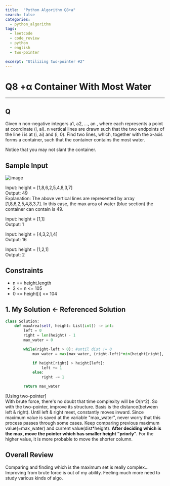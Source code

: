 ```yaml
---
title:  "Python Algorithm Q8+a"
search: false
categories: 
  - python_algorithm
tags:
  - leetcode
  - code_review
  - python
  - english
  - two-pointer

excerpt: "Utilizing two-pointer #2"
---
```


# Q8 +α Container With Most Water
___

## Q
Given n non-negative integers a1, a2, ..., an , where each represents a point at coordinate (i, ai). n vertical lines are drawn such that the two endpoints of the line i is at (i, ai) and (i, 0). Find two lines, which, together with the x-axis forms a container, such that the container contains the most water.

Notice that you may not slant the container.

## Sample Input

![image](https://user-images.githubusercontent.com/68508521/144059800-8dde11fc-6407-47d6-bfaa-7547c1b2318e.png)


Input: height = [1,8,6,2,5,4,8,3,7]  
Output: 49  
Explanation: The above vertical lines are represented by array [1,8,6,2,5,4,8,3,7]. In this case, the max area of water (blue section) the container can contain is 49.  

Input: height = [1,1]  
Output: 1  

Input: height = [4,3,2,1,4]  
Output: 16  

Input: height = [1,2,1]  
Output: 2

## Constraints
- n == height.length
- 2 <= n <= 105
- 0 <= height[i] <= 104

## 1. My Solution <- Referenced Solution
```py
class Solution:
    def maxArea(self, height: List[int]) -> int:
        left = 0
        right = len(height) - 1
        max_water = 0

        while(right-left > 0): #until dist != 0
            max_water = max(max_water, (right-left)*min(height[right], height[left])) #return water amount

            if height[right] > height[left]:
                left += 1
            else:
                right -= 1

        return max_water
```

[Using two-pointer]  
With brute force, there's no doubt that time complexity will be O(n^2). So with the two-pointer, improve its structure. Basis is the distance(between left & right). Until left & right meet, constantly moves inward. Since maximum value is saved at the variable "max_water", never worry that this process passes through some cases. Keep comparing previous maximum value(=max_water) and current value(dist*height). __After deciding which is the max, move the pointer which has smaller height "priorly".__ For the higher value, it is more probable to move the shorter column. 

## Overall Review
Comparing and finding which is the maximum set is really complex... Improving from brute force is out of my ability. Feeling much more need to study various kinds of algo.